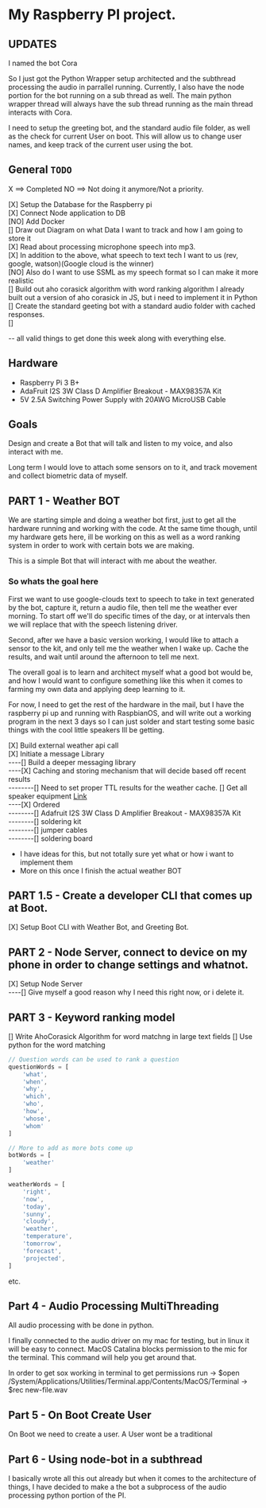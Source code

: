 # My Raspberry PI project.

## UPDATES

I named the bot Cora

So I just got the Python Wrapper setup architected and the subthread processing the audio in parrallel running. Currently, I also have the node portion for the bot running on a sub thread as well. The main python wrapper thread will always have the sub thread running as the main thread interacts with Cora. 

I need to setup the greeting bot, and the standard audio file folder, as well as the check for current User on boot. This will allow us to change user names, and keep track of the current user using the bot.

## General `TODO`

X  ==> Completed
NO ==> Not doing it anymore/Not a priority.

[X]  Setup the Database for the Raspberry pi<br/>
[X]  Connect Node application to DB<br/>
[NO] Add Docker<br/>
[]   Draw out Diagram on what Data I want to track and how I am going to store it<br/>
[X]  Read about processing microphone speech into mp3.<br/>
[X]  In addition to the above, what speech to text tech I want to us (rev, google, watson)(Google cloud is the winner)<br/>
[NO] Also do I want to use SSML as my speech format so I can make it more realistic<br/>
[]   Build out aho corasick algorithm with word ranking algorithm I already built out a version of aho corasick in JS, but i need to implement it in Python<br/>
[]   Create the standard geeting bot with a standard audio folder with cached responses.<br/>
[]   

-- all valid things to get done this week along with everything else. 

## Hardware

- Raspberry Pi 3 B+
- AdaFruit I2S 3W Class D Amplifier Breakout - MAX98357A Kit
- 5V 2.5A Switching Power Supply with 20AWG MicroUSB Cable

## Goals

Design and create a Bot that will talk and listen to my voice, and also interact with me. 

Long term I would love to attach some sensors on to it, and track movement and collect biometric data of myself. 

## PART 1 - Weather BOT

We are starting simple and doing a weather bot first, just to get all the hardware running and working with the code. At the same time though, until my hardware gets here, ill be working on this as well as a word ranking system in order to work with certain bots we are making. 

This is a simple Bot that will interact with me about the weather.

### So whats the goal here

First we want to use google-clouds text to speech to take in text generated by the bot, capture it, return a audio file, then tell me the weather ever morning. To start off we'll do specific times of the day, or at intervals then we will replace that with the speech listening driver. 

Second, after we have a basic version working, I would like to attach a sensor to the kit, and only tell me the weather when I wake up. Cache the results, and wait until around the afternoon to tell me next.

The overall goal is to learn and architect myself what a good bot would be, and how I would want to configure something like this when it comes to farming my own data and applying deep learning to it. 

For now, I need to get the rest of the hardware in the mail, but I have the raspberry pi up and running with RaspbianOS, and will write out a working program in the next 3 days so I can just solder and start testing some basic things with the cool little speakers Ill be getting. 

[X] Build external weather api call<br/>
[X] Initiate a message Library<br/>
----[] Build a deeper messaging library<br/>
----[X] Caching and storing mechanism that will decide based off recent results<br/>
--------[] Need to set proper TTL results for the weather cache.
[] Get all speaker equipment [Link](https://www.adafruit.com/product/3006)<br> 
----[X] Ordered<br/>
--------[] Adafruit I2S 3W Class D Amplifier Breakout - MAX98357A Kit<br/>
--------[] soldering kit<br/>
--------[] jumper cables<br/>
--------[] soldering board<br/>

- I have ideas for this, but not totally sure yet what or how i want to implement them
- More on this once I finish the actual weather BOT

## PART 1.5 - Create a developer CLI that comes up at Boot. 

[X] Setup Boot CLI with Weather Bot, and Greeting Bot.


## PART 2 - Node Server, connect to device on my phone in order to change settings and whatnot. 

[X] Setup Node Server<br/>
----[] Give myself a good reason why I need this right now, or i delete it.<br/>

## PART 3 - Keyword ranking model

[] Write AhoCorasick Algorithm for word matchng in large text fields
[] Use python for the word matching 

``` javascript
// Question words can be used to rank a question
questionWords = [
    'what',
    'when',
    'why',
    'which',
    'who',
    'how',
    'whose',
    'whom'
]

// More to add as more bots come up
botWords = [
    'weather'
]

weatherWords = [
    'right',
    'now',
    'today',
    'sunny',
    'cloudy',
    'weather',
    'temperature',
    'tomorrow',
    'forecast',
    'projected',
]


```
etc.

## Part 4 - Audio Processing MultiThreading

All audio processing with be done in python. 

I finally connected to the audio driver on my mac for testing, but in linux it will be easy to connect.
MacOS Catalina blocks permission to the mic for the terminal. This command will help you get around that.


In order to get sox working in terminal to get permissions
run -> $open /System/Applications/Utilities/Terminal.app/Contents/MacOS/Terminal
    -> $rec new-file.wav


## Part 5 - On Boot Create User

On Boot we need to create a user. A User wont be a traditional 

## Part 6 - Using node-bot in a subthread 

I basically wrote all this out already but when it comes to the architecture of things, 
I have decided to make a the bot a subprocess of the audio processing python portion of the PI. 